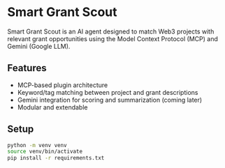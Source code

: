 # Smart Grant Scout

Smart Grant Scout is an AI agent designed to match Web3 projects with relevant grant opportunities using the Model Context Protocol (MCP) and Gemini (Google LLM).

## Features

- MCP-based plugin architecture
- Keyword/tag matching between project and grant descriptions
- Gemini integration for scoring and summarization (coming later)
- Modular and extendable

## Setup

```bash
python -m venv venv
source venv/bin/activate
pip install -r requirements.txt
